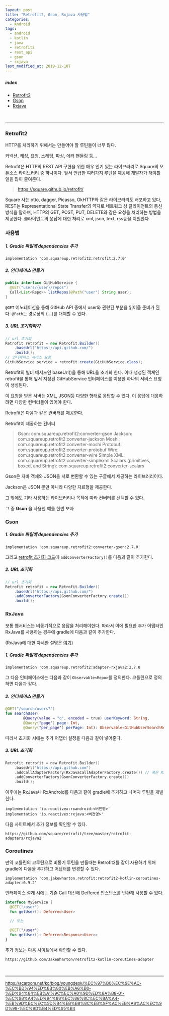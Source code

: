 ```yaml
---
layout: post
title: "Retrofit2, Gson, Rxjava 사용법"
categories:
  - Android
tags:
  - android
  - kotlin
  - java
  - retrofit2
  - rest_api
  - gson
  - rxjava
last_modified_at: 2019-12-10T
---
```


##### index
* [Retrofit2](#Retrofit2)
* [Gson](#Gson)
* [Rxjava](#RxJava)

<br>

---


### Retrofit2

HTTP를 처리하기 위해서는 만들어야 할 루틴들이 너무 많다.

커넥션, 캐싱, 요청, 스레딩, 파싱, 에러 핸들링 등...

Retrofit은 HTTP의 REST API 구현을 위한 매우 인기 있는 라이브러리로 Square의 오픈소스 라이브러리 중 하나이다. 앞서 언급한 여러가지 루틴을 제공해 개발자가 해야할 일을 많이 줄여준다.

> https://square.github.io/retrofit/

Square 사는 otto, dagger, Picasso, OkHTTP와 같은 라이브러리도 배포하고 있다, REST는 Representational State Transfer의 약자로 네트워크 상 클라이언트의 통신방식을 말하며, HTTP의 GET, POST, PUT, DELETE와 같은 요청을 처리하는 방법을 제공한다. 클라이언트의 응답에 대한 처리로 xml, json, text, rss등을 지원한다.

### 사용법

##### 1. Gradle 파일에 dependencies 추가

`implementation 'com.squareup.retrofit2:retrofit:2.7.0'`

##### 2. 인터페이스 만들기

```java
public interface GitHubService {
  @GET("users/{user}/repos")
  Call<List<Repo>> listRepos(@Path("user") String user);
}
```

`@GET` 어노테이션을 통해 GitHub API 중에서 user와 관련된 부분을 읽어올 준비가 된다. `@Path`는 경로상의 {...}를 대체할 수 있다.

##### 3. URL 초기화하기

```java
// url 초기화
Retrofit retrofit = new Retrofit.Builder()
    .baseUrl("https://api.github.com/")
    .build();
// 인터페이스 서비스 요청
GitHubService service = retrofit.create(GitHubService.class);
```

Retrofit의 빌더 메서드인 baseUrl()을 통해 URL을 초기화 한다. 이때 생성된 객체인 retrofit을 통해 앞서 지정된 GitHubService 인터페이스를 이용한 하나의 서비스 요청이 생성된다.

이 요청을 받은 서버는 XML, JSON등 다양한 형태로 응답할 수 있다. 이 응답에 대응하려면 다양한 컨버터들이 있어야 한다.

Retrofit은 다음과 같은 컨버터를 제공한다.

Retrofit이 제공하는 컨버터
> Gson: com.squareup.retrofit2:converter-gson
Jackson: com.squareup.retrofit2:converter-jackson
Moshi: com.squareup.retrofit2:converter-moshi
Protobuf: com.squareup.retrofit2:converter-protobuf
Wire: com.squareup.retrofit2:converter-wire
Simple XML: com.squareup.retrofit2:converter-simplexml
Scalars (primitives, boxed, and String): com.squareup.retrofit2:converter-scalars

Gson은 자바 객체와 JSON을 서로 변환할 수 있는 구글에서 제공하는 라이브러리이다.

Jackson은 JSON 뿐만 아니라 다양한 자료형을 제공한다.

그 밖에도 기타 사용하는 라이브러리나 목적에 따라 컨버터를 선택할 수 있다.

그 중 **Gson** 을 사용한 예를 한번 보자

### Gson

##### 1. Gradle 파일에 dependencies 추가

`implementation 'com.squareup.retrofit2:converter-gson:2.7.0'`

그리고 [retrofit 초기화 코드](#3.-URL-초기화하기)에 `addConverterFactory()`를 다음과 같이 추가한다.

##### 2. URL 초기화

```java
// url 초기화
Retrofit retrofit = new Retrofit.Builder()
    .baseUrl("https://api.github.com/")
    .addConverterFactory(GsonConverterFactory.create())
    .build();
```

### RxJava

보통 웹서비스는 비동기적으로 응답을 처리해야한다. 따라서 이에 필요한 추가 어댑터인 RxJava를 사용하는 경우에 gradle에 다음과 같이 추가한다.

(RxJava에 대한 자세한 설명은 [여기](https://jaden2208.github.io/android/2019/12/10/Android-rxjava.html))


##### 1. Gradle 파일에 dependencies 추가

`implementation 'com.squareup.retrofit2:adapter-rxjava2:2.7.0`

그 다음 인터페이스에는 다음과 같이 `Observable<Repo>`를 정의한다. 코틀린으로 정의하면 다음과 같다.

##### 2. 인터페이스 만들기

```kotlin
@GET("/search/users?")
fun searchUser(
        @Query(value = "q", encoded = true) userKeyword: String,
        @Query("page") page: Int,
        @Query("per_page") perPage: Int): Observable<GitHubUserSearchResponse>
```

따라서 초기화 시에는 추가 어댑터 설정을 다음과 같이 넣어준다.

##### 3. URL 초기화

```kotlin
Retrofit retrofit = new Retrofit.Builder()
    .baseUrl("https://api.github.com")
    .addCallAdapterFactory(RxJavaCallAdapterFactory.create()) // 혹은 RxJava2CallAdapterFactory
    .addConverterFactory(GsonConverterFactory.create())
    .build();
```

이후에는 RxJava나 RxAndroid를 다음과 같이 gradle에 추가하고 나머지 루틴을 개발한다.

```
implementation 'io.reactivex:rxandroid:<버전명>'
implementation 'io.reactivex:rxjava:<버전명>'
```

다음 사이트에서 추가 정보를 확인할 수 있다.

```
https://github.com/square/retrofit/tree/master/retrofit-adapters/rxjava2
```

### Coroutines

만약 코틀린의 코루틴으로 비동기 루틴을 만들때는 Retrofit2를 같이 사용하기 위해 gradle에 다음을 추가하고 어댑터를 변경할 수 있다.

`implementation 'com.jakewharton.retrofit:retrofit2-kotlin-coroutines-adapter:0.9.2'`

인터페이스 설계 시에는 기존 Call 대신에 Deffered 인스턴스를 반환해 사용할 수 있다.

```Kotlin
interface MyService {
  @GET("/user")
  fun getUser(): Deferred<User>

  // 또는

  @GET("/user")
  fun getUser(): Deferred<Response<User>>
}
```

추가 정보는 다음 사이트에서 확인할 수 있다.

```
https://github.com/JakeWharton/retrofit2-kotlin-coroutines-adapter
```
  <br>

  ---

<font size="2em"> https://acaroom.net/ko/blog/youngdeok/%EC%97%B0%EC%9E%AC-%EC%BD%94%ED%8B%80%EB%A6%B0-%ED%94%84%EB%A1%9C%EC%A0%9D%ED%8A%B8-01-%EC%98%A4%ED%94%88%EC%86%8C%EC%8A%A4-%EB%9D%BC%EC%9D%B4%EB%B8%8C%EB%9F%AC%EB%A6%AC%EC%9D%98-%EC%9D%B4%ED%95%B4</font>
